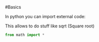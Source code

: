 #Basics


In python you can import external code:

This allows to do stuff like sqrt (Square root)
```python
from math import *
```

